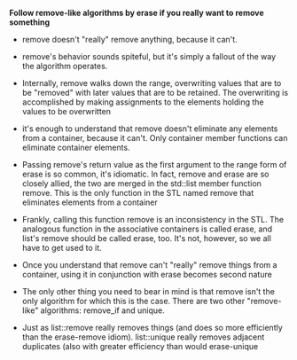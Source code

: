 __Follow remove-like algorithms by erase if you really want to remove something__

* remove doesn't "really" remove anything, because it can't.

* remove's behavior sounds spiteful, but it's simply a fallout of the way the algorithm operates. 

* Internally, remove walks down the range, overwriting values that are to be "removed" with later values that are to be retained. The overwriting is accomplished by making assignments to the elements holding the values to be overwritten

* it's enough to understand that remove doesn't eliminate any elements from a container, because it can't. Only container member functions can eliminate container elements.

* Passing remove's return value as the first argument to the range form of erase is so common, it's idiomatic. In fact, remove and erase are so closely allied, the two are merged in the std::list member function remove. This is the only function in the STL named remove that eliminates elements from a container

* Frankly, calling this function remove is an inconsistency in the STL. The analogous function in the associative containers is called erase, and list's remove should be called erase, too. It's not, however, so we all have to get used to it.

* Once you understand that remove can't "really" remove things from a container, using it in conjunction with erase becomes second nature

* The only other thing you need to bear in mind is that remove isn't the only algorithm for which this is the case. There are two other "remove-like" algorithms: remove_if and unique.

* Just as list::remove really removes things (and does so more efficiently than the erase-remove idiom). list::unique really removes adjacent duplicates (also with greater efficiency than would erase-unique